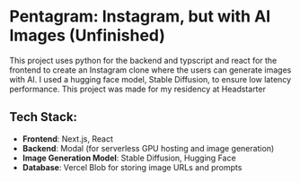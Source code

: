 # Pentagram: Instagram, but with AI Images (Unfinished)

This project uses python for the backend and typscript and react for the frontend to create an Instagram clone where the users can generate images with AI. I used a hugging face model, Stable Diffusion, to ensure low latency performance. This project was made for my residency at Headstarter

## Tech Stack:

- **Frontend**: Next.js, React
- **Backend**: Modal (for serverless GPU hosting and image generation)
- **Image Generation Model**: Stable Diffusion, Hugging Face
- **Database**: Vercel Blob for storing image URLs and prompts
